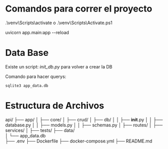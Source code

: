 # Comandos para correr el proyecto

.\venv\Scripts\activate o .\venv\Scripts\Activate.ps1

uvicorn app.main:app --reload


# Data Base

Existe un script: *init_db.py* para volver a crear la DB

Comando para hacer querys:

    sqlite3 app_data.db

# Estructura de Archivos

api/
├── app/
│   ├── core/
│   ├── crud/
│   ├── db/
│   │   ├── __init__.py
│   │   ├── database.py
│   │   ├── models.py
│   │   ├── schemas.py
│   ├── routes/
│   ├── services/
│   ├── tests/
├── data/                    
│   └── app_data.db          
├── .env
├── Dockerfile
├── docker-compose.yml
├── README.md
